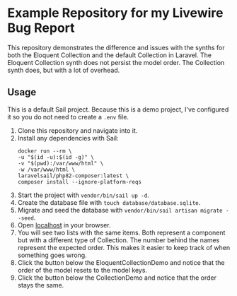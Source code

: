# Example Repository for my Livewire Bug Report

This repository demonstrates the difference and issues with the synths for both the Eloquent Collection and the default
Collection in Laravel. The Eloquent Collection synth does not persist the model order. The Collection synth does, but
with a lot of overhead.

## Usage

This is a default Sail project. Because this is a demo project, I've configured it so you do not need to create a `.env`
file.

1. Clone this repository and navigate into it.
2. Install any dependencies with Sail:
    ```
    docker run --rm \
    -u "$(id -u):$(id -g)" \
    -v "$(pwd):/var/www/html" \
    -w /var/www/html \
    laravelsail/php82-composer:latest \
    composer install --ignore-platform-reqs
   ```
3. Start the project with `vendor/bin/sail up -d`.
4. Create the database file with `touch database/database.sqlite`.
5. Migrate and seed the database with `vendor/bin/sail artisan migrate --seed`.
6. Open [localhost](http://localhost) in your browser.
7. You will see two lists with the same items. Both represent a component but with a different type of Collection. The
   number behind the names represent the expected order. This makes it easier to keep track of when something goes
   wrong.
8. Click the button below the EloquentCollectionDemo and notice that the order of the model resets to the model keys.
9. Click the button below the CollectionDemo and notice that the order stays the same.
